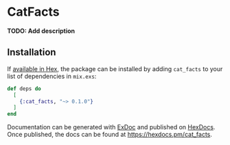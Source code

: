 # CatFacts

**TODO: Add description**

## Installation

If [available in Hex](https://hex.pm/docs/publish), the package can be installed
by adding `cat_facts` to your list of dependencies in `mix.exs`:

```elixir
def deps do
  [
    {:cat_facts, "~> 0.1.0"}
  ]
end
```

Documentation can be generated with [ExDoc](https://github.com/elixir-lang/ex_doc)
and published on [HexDocs](https://hexdocs.pm). Once published, the docs can
be found at <https://hexdocs.pm/cat_facts>.

